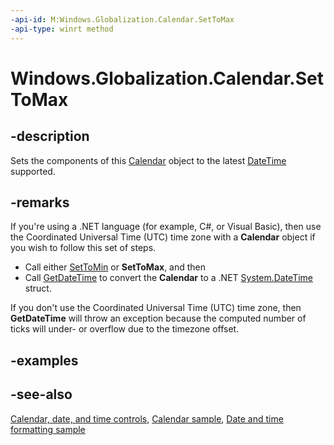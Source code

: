 ```yaml
---
-api-id: M:Windows.Globalization.Calendar.SetToMax
-api-type: winrt method
---
```


<!-- Method syntax
public void SetToMax()
-->

# Windows.Globalization.Calendar.SetToMax

## -description
Sets the components of this [Calendar](calendar.md) object to the latest [DateTime](../windows.foundation/datetime.md) supported.

## -remarks
If you're using a .NET language (for example, C#, or Visual Basic), then use the Coordinated Universal Time (UTC) time zone with a **Calendar** object if you wish to follow this set of steps.
- Call either [SetToMin](calendar_settomin_1929870661.md) or **SetToMax**, and then
- Call [GetDateTime](calendar_getdatetime_624256552.md) to convert the **Calendar** to a .NET [System.DateTime](/dotnet/api/system.datetime) struct.

If you don't use the Coordinated Universal Time (UTC) time zone, then **GetDateTime** will throw an exception because the computed number of ticks will under- or overflow due to the timezone offset.

## -examples

## -see-also

[Calendar, date, and time controls](/windows/uwp/design/controls-and-patterns/date-and-time), [Calendar sample](https://github.com/Microsoft/Windows-universal-samples/tree/master/Samples/Calendar), [Date and time formatting sample](https://github.com/microsoft/Windows-universal-samples/tree/master/Samples/DateTimeFormatting)
